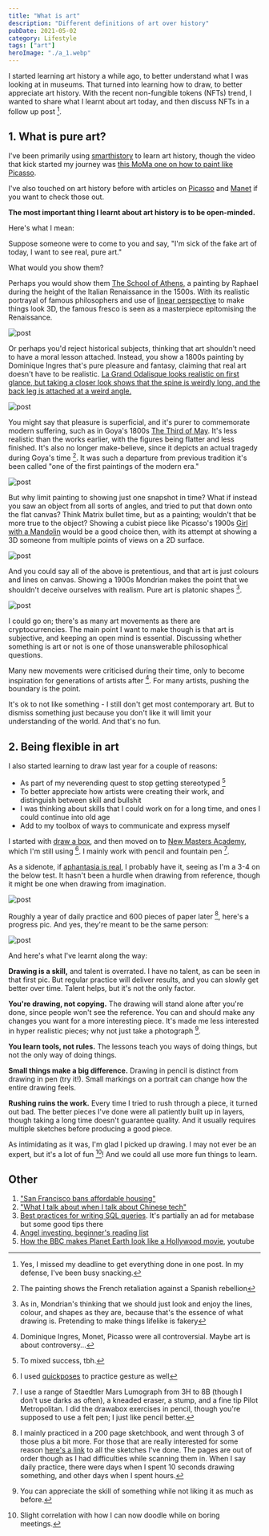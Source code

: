 ```yaml
---
title: "What is art"
description: "Different definitions of art over history"
pubDate: 2021-05-02
category: Lifestyle
tags: ["art"]
heroImage: "./a_1.webp"
---
```


I started learning art history a while ago, to better understand what I was looking at in museums. That turned into learning how to draw, to better appreciate art history. With the recent non-fungible tokens (NFTs) trend, I wanted to share what I learnt about art today, and then discuss NFTs in a follow up post [^1].

## 1. What is pure art?

I've been primarily using [smarthistory](https://smarthistory.org/ "smart") to learn art history, though the video that kick started my journey was [this MoMa one on how to paint like Picasso](https://www.youtube.com/watch?v=rGZYfSzvPvs&list=PLfYVzk0sNiGEZXlIltPP7Yy_s5gTM7hf8 "moma").

I've also touched on art history before with articles on [Picasso](https://avoidboringpeople.substack.com/p/picassos-new-painting-perspectives "picasso") and [Manet](https://avoidboringpeople.substack.com/p/manet-and-modernity "manet") if you want to check those out.

**The most important thing I learnt about art history is to be open-minded.**

Here's what I mean:

Suppose someone were to come to you and say, "I'm sick of the fake art of today, I want to see real, pure art."

What would you show them?

Perhaps you would show them [The School of Athens,](https://en.wikipedia.org/wiki/The_School_of_Athens "school") a painting by Raphael during the height of the Italian Renaissance in the 1500s. With its realistic portrayal of famous philosophers and use of [linear perspective](<https://en.wikipedia.org/wiki/Perspective_(graphical)> "perspective") to make things look 3D, the famous fresco is seen as a masterpiece epitomising the Renaissance.

![post](./a_1.webp)

Or perhaps you'd reject historical subjects, thinking that art shouldn't need to have a moral lesson attached. Instead, you show a 1800s painting by Dominique Ingres that's pure pleasure and fantasy, claiming that real art doesn't have to be realistic. [La Grand Odalisque looks realistic on first glance, but taking a closer look shows that the spine is weirdly long, and the back leg is attached at a weird angle.](https://en.wikipedia.org/wiki/Grande_Odalisque "wiki")

![post](./a_2.webp)

You might say that pleasure is superficial, and it's purer to commemorate modern suffering, such as in Goya's 1800s [The Third of May](https://en.wikipedia.org/wiki/The_Third_of_May_1808 "may"). It's less realistic than the works earlier, with the figures being flatter and less finished. It's also no longer make-believe, since it depicts an actual tragedy during Goya's time [^2]. It was such a departure from previous tradition it's been called "one of the first paintings of the modern era."

![post](./a_3.webp)

But why limit painting to showing just one snapshot in time? What if instead you saw an object from all sorts of angles, and tried to put that down onto the flat canvas? Think Matrix bullet time, but as a painting; wouldn't that be more true to the object? Showing a cubist piece like Picasso's 1900s [Girl with a Mandolin](https://www.pablopicasso.org/girl-with-mandolin.jsp "girl") would be a good choice then, with its attempt at showing a 3D someone from multiple points of views on a 2D surface.

![post](./a_4.webp)

And you could say all of the above is pretentious, and that art is just colours and lines on canvas. Showing a 1900s Mondrian makes the point that we shouldn't deceive ourselves with realism. Pure art is platonic shapes [^3].

![post](./a_5.webp)

I could go on; there's as many art movements as there are cryptocurrencies. The main point I want to make though is that art is subjective, and keeping an open mind is essential. Discussing whether something is art or not is one of those unanswerable philosophical questions.

Many new movements were criticised during their time, only to become inspiration for generations of artists after [^4]. For many artists, pushing the boundary is the point.

It's ok to not like something - I still don't get most contemporary art. But to dismiss something just because you don't like it will limit your understanding of the world. And that's no fun.

## 2. Being flexible in art

I also started learning to draw last year for a couple of reasons:

- As part of my neverending quest to stop getting stereotyped [^5]
- To better appreciate how artists were creating their work, and distinguish between skill and bullshit
- I was thinking about skills that I could work on for a long time, and ones I could continue into old age
- Add to my toolbox of ways to communicate and express myself

I started with [draw a box](https://drawabox.com/ "draw"), and then moved on to [New Masters Academy](https://www.nma.art/ "nma"), which I'm still using [^6]. I mainly work with pencil and fountain pen [^7].

As a sidenote, if [aphantasia is real](https://avoidboringpeople.substack.com/p/can-you-see-things-in-a-different "abp"), I probably have it, seeing as I'm a 3-4 on the below test. It hasn't been a hurdle when drawing from reference, though it might be one when drawing from imagination.

![post](./a_6.webp)

Roughly a year of daily practice and 600 pieces of paper later [^8], here's a progress pic. And yes, they're meant to be the same person:

![post](./a_7.webp)

And here's what I've learnt along the way:

**Drawing is a skill,** and talent is overrated. I have no talent, as can be seen in that first pic. But regular practice will deliver results, and you can slowly get better over time. Talent helps, but it's not the only factor.

**You're drawing, not copying.** The drawing will stand alone after you're done, since people won't see the reference. You can and should make any changes you want for a more interesting piece. It's made me less interested in hyper realistic pieces; why not just take a photograph [^9].

**You learn tools, not rules.** The lessons teach you ways of doing things, but not the only way of doing things.

**Small things make a big difference.** Drawing in pencil is distinct from drawing in pen (try it!). Small markings on a portrait can change how the entire drawing feels.

**Rushing ruins the work.** Every time I tried to rush through a piece, it turned out bad. The better pieces I've done were all patiently built up in layers, though taking a long time doesn't guarantee quality. And it usually requires multiple sketches before producing a good piece.

As intimidating as it was, I'm glad I picked up drawing. I may not ever be an expert, but it's a lot of fun [^10]! And we could all use more fun things to learn.

## Other

1. ["San Francisco bans affordable housing"](https://johnhcochrane.blogspot.com/2021/04/san-francisco-bans-affordable-housing.html "jc")
2. ["What I talk about when I talk about Chinese tech"](https://lillianli.substack.com/p/what-i-talk-about-when-i-talk-about "ll")
3. [Best practices for writing SQL queries](https://www.metabase.com/learn/building-analytics/sql-templates/sql-best-practices "sql"). It's partially an ad for metabase but some good tips there
4. [Angel investing, beginner's reading list](https://alltheangels.substack.com/p/-angel-investing-beginners-reading "angel")
5. [How the BBC makes Planet Earth look like a Hollywood movie](https://www.youtube.com/watch?v=qAOKOJhzYXk "yt"), youtube

[^1]: Yes, I missed my deadline to get everything done in one post. In my defense, I've been busy snacking.
[^2]: The painting shows the French retaliation against a Spanish rebellion
[^3]: As in, Mondrian's thinking that we should just look and enjoy the lines, colour, and shapes as they are, because that's the essence of what drawing is. Pretending to make things lifelike is fakery
[^4]: Dominique Ingres, Monet, Picasso were all controversial. Maybe art is about controversy...
[^5]: To mixed success, tbh.
[^6]: I used [quickposes](https://quickposes.com/ "qp") to practice gesture as well
[^7]: I use a range of Staedtler Mars Lumograph from 3H to 8B (though I don't use darks as often), a kneaded eraser, a stump, and a fine tip Pilot Metropolitan. I did the drawabox exercises in pencil, though you're supposed to use a felt pen; I just like pencil better.
[^8]: I mainly practiced in a 200 page sketchbook, and went through 3 of those plus a bit more. For those that are really interested for some reason [here's a link](https://drive.google.com/drive/folders/1JuCf-pNB8amh2xsFSYmXyuNWUd5oBv8j?usp=sharing "link") to all the sketches I've done. The pages are out of order though as I had difficulties while scanning them in. When I say daily practice, there were days when I spent 10 seconds drawing something, and other days when I spent hours.
[^9]: You can appreciate the skill of something while not liking it as much as before.
[^10]: Slight correlation with how I can now doodle while on boring meetings.
